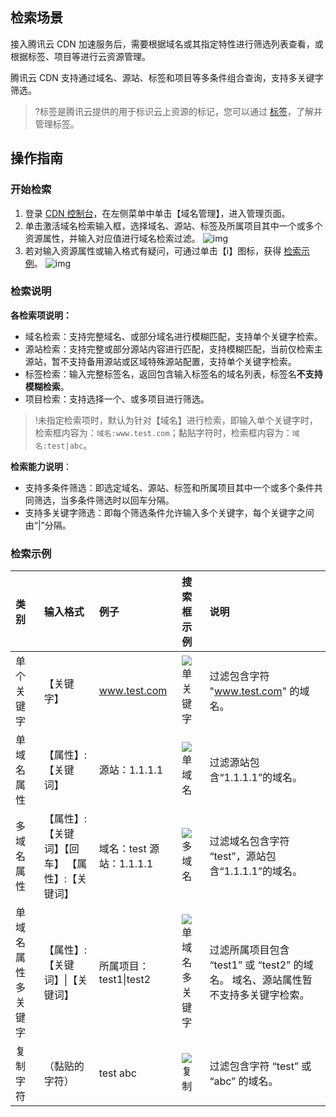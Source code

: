 ## 检索场景

接入腾讯云 CDN 加速服务后，需要根据域名或其指定特性进行筛选列表查看，或根据标签、项目等进行云资源管理。

腾讯云 CDN 支持通过域名、源站、标签和项目等多条件组合查询，支持多关键字筛选。
> ?标签是腾讯云提供的用于标识云上资源的标记，您可以通过 [标签](https://cloud.tencent.com/document/product/651)，了解并管理标签。

## 操作指南

### 开始检索

1. 登录 [CDN 控制台](https://console.cloud.tencent.com/cdn)，在左侧菜单中单击【域名管理】，进入管理页面。
2. 单击激活域名检索输入框，选择域名、源站、标签及所属项目其中一个或多个资源属性，并输入对应值进行域名检索过滤。
   ![img](https://main.qcloudimg.com/raw/2027fba6a0f6299b6f1291efbee534b2.png)
3. 若对输入资源属性或输入格式有疑问，可通过单击【i】图标，获得 [检索示例](#help)。
   ![img](https://main.qcloudimg.com/raw/32ce829d3dda62bfc473698664620be1.png)

### 检索说明

**各检索项说明：**
+ 域名检索：支持完整域名、或部分域名进行模糊匹配，支持单个关键字检索。
+ 源站检索：支持完整或部分源站内容进行匹配，支持模糊匹配，当前仅检索主源站，暂不支持备用源站或区域特殊源站配置，支持单个关键字检索。
+ 标签检索：输入完整标签名，返回包含输入标签名的域名列表，标签名**不支持模糊检索**。
+ 项目检索：支持选择一个、或多项目进行筛选。

> !未指定检索项时，默认为针对【域名】进行检索，即输入单个关键字时，检索框内容为：`域名:www.test.com`；黏贴字符时，检索框内容为：`域名:test|abc`。

**检索能力说明**：
- 支持多条件筛选：即选定域名、源站、标签和所属项目其中一个或多个条件共同筛选，当多条件筛选时以回车分隔。
- 支持多关键字筛选：即每个筛选条件允许输入多个关键字，每个关键字之间由“|”分隔。

### 检索示例<a ID="help"></a>

| 类别               | 输入格式                                        | 例子                     | 搜索框示例                                                   | 说明                                                         |
| :----------------- | :---------------------------------------------- | :----------------------- | :----------------------------------------------------------- | :----------------------------------------------------------- |
| 单个关键字         | 【关键字】                                      | www.test.com             | ![单关键字](https://main.qcloudimg.com/raw/af1f1771fd42f0a38df5c7a0bc9bc861.png) | 过滤包含字符 "www.test.com" 的域名。                         |
| 单域名属性         | 【属性】:【关键词】                             | 源站：1.1.1.1            | ![单域名](https://main.qcloudimg.com/raw/0569c8fe8e8ddcf34b65a6da0d4dcacc.png) | 过滤源站包含“1.1.1.1”的域名。                                |
| 多域名属性         | 【属性】:【关键词】【回车】 【属性】:【关键词】 | 域名：test 源站：1.1.1.1 | ![多域名](https://main.qcloudimg.com/raw/d351c69ad10134bdfa13a2b3db479c88.png) | 过滤域名包含字符 “test”，源站包含“1.1.1.1”的域名。           |
| 单域名属性多关键字 | 【属性】:【关键词】\|【关键词】                 | 所属项目：test1\|test2   | ![单域名多关键字](https://main.qcloudimg.com/raw/0fd9fed4dcd8402415849e3e57eec5f5.png) | 过滤所属项目包含 “test1” 或 “test2” 的域名。 域名、源站属性暂不支持多关键字检索。 |
| 复制字符           | （黏贴的字符）                                  | test abc                 | ![复制](https://main.qcloudimg.com/raw/a286ea1b578faf54dfe1ce671a836eb2.png) | 过滤包含字符 “test” 或 “abc” 的域名。                        |

